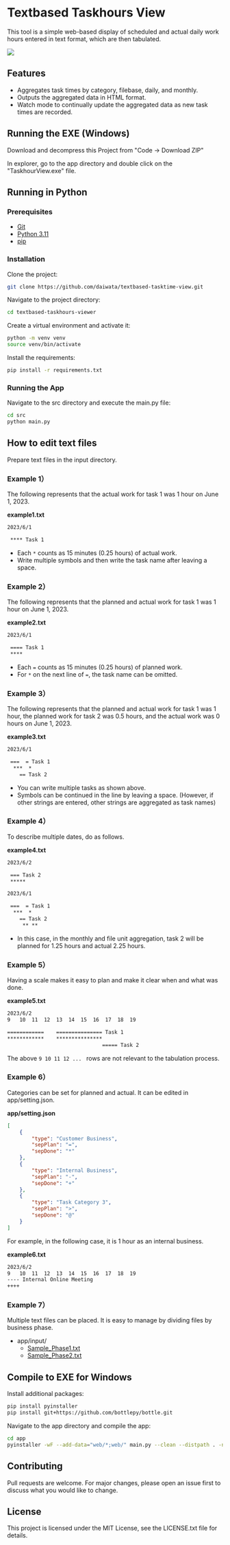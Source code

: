 # Textbased Taskhours View

This tool is a simple web-based display of scheduled and actual daily work hours entered in text format, which are then tabulated.

![](capt.png)

## Features

- Aggregates task times by category, filebase, daily, and monthly.
- Outputs the aggregated data in HTML format.
- Watch mode to continually update the aggregated data as new task times are recorded.

## Running the EXE (Windows)

Download and decompress this Project from "Code -> Download ZIP"

In explorer, go to the app directory and double click on the "TaskhourView.exe" file.

## Running in Python

### Prerequisites

- [Git](https://git-scm.com/)
- [Python 3.11](https://www.python.org/downloads/)
- [pip](https://pip.pypa.io/en/stable/installation/)

### Installation

Clone the project:

```bash
git clone https://github.com/daiwata/textbased-tasktime-view.git
```

Navigate to the project directory:

```bash
cd textbased-taskhours-viewer
```

Create a virtual environment and activate it:

```bash
python -m venv venv
source venv/bin/activate
```

Install the requirements:

```bash
pip install -r requirements.txt
```

### Running the App

Navigate to the src directory and execute the main.py file:

```bash
cd src
python main.py
```


## How to edit text files

Prepare text files in the input directory.

### Example 1）

The following represents that the actual work for task 1 was 1 hour on June 1, 2023.

**example1.txt**

```txt
2023/6/1

 **** Task 1
```

- Each `*` counts as 15 minutes (0.25 hours) of actual work.
- Write multiple symbols and then write the task name after leaving a space.

### Example 2）

The following represents that the planned and actual work for task 1 was 1 hour on June 1, 2023.

**example2.txt**

```txt
2023/6/1

 ==== Task 1
 ****
```

- Each `=` counts as 15 minutes (0.25 hours) of planned work.
- For `*` on the next line of `=`, the task name can be omitted.

### Example 3）

The following represents that the planned and actual work for task 1 was 1 hour, the planned work for task 2 was 0.5 hours, and the actual work was 0 hours on June 1, 2023.

**example3.txt**

```txt
2023/6/1

 ===  = Task 1
  ***  *
    == Task 2
```

- You can write multiple tasks as shown above.
- Symbols can be continued in the line by leaving a space.
  (However, if other strings are entered, other strings are aggregated as task names)

### Example 4）

To describe multiple dates, do as follows.

**example4.txt**

```txt
2023/6/2

 === Task 2
 *****

2023/6/1

 ===  = Task 1
  ***  *
    == Task 2
     ** **
```


- In this case, in the monthly and file unit aggregation, task 2 will be planned for 1.25 hours and actual 2.25 hours.

### Example 5）

Having a scale makes it easy to plan and make it clear when and what was done.

**example5.txt**

```txt
2023/6/2
9   10  11  12  13  14  15  16  17  18  19

============    =============== Task 1
************    ***************
                               ===== Task 2
```

The above `9 10 11 12 ... ` rows are not relevant to the tabulation process.

### Example 6）

Categories can be set for planned and actual.
It can be edited in app/setting.json.

**app/setting.json**

```json
[
    { 
        "type": "Customer Business", 
        "sepPlan": "=", 
        "sepDone": "*"
    },
    { 
        "type": "Internal Business", 
        "sepPlan": "-", 
        "sepDone": "+"
    },
    { 
        "type": "Task Category 3", 
        "sepPlan": ">", 
        "sepDone": "@"
    }
]
```

For example, in the following case, it is 1 hour as an internal business.

**example6.txt**

```txt
2023/6/2
9   10  11  12  13  14  15  16  17  18  19
---- Internal Online Meeting
++++
```

### Example 7）

Multiple text files can be placed.
It is easy to manage by dividing files by business phase.

- app/input/ 
  - [Sample_Phase1.txt](app/input/Sample_Phase1.txt)
  - [Sample_Phase2.txt](app/input/Sample_Phase2.txt)


## Compile to EXE for Windows

Install additional packages:

```bash
pip install pyinstaller
pip install git+https://github.com/bottlepy/bottle.git
```

Navigate to the app directory and compile the app:

```bash
cd app
pyinstaller -wF --add-data="web/*;web/" main.py --clean --distpath . -n TaskhoursView.exe
```


## Contributing

Pull requests are welcome. For major changes, please open an issue first to discuss what you would like to change.

## License

This project is licensed under the MIT License, see the LICENSE.txt file for details.
